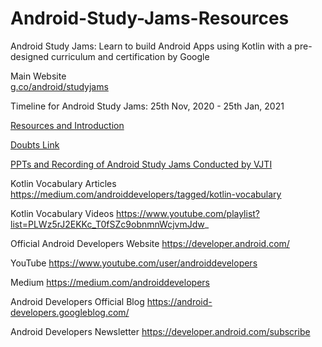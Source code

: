 # Android-Study-Jams-Resources

Android Study Jams: Learn to build Android Apps using Kotlin with a pre-designed curriculum and certification by Google

Main Website<br>
<a href="https://g.co/android/studyjams">g.co/android/studyjams</a>
 
Timeline for Android Study Jams:
25th Nov, 2020 - 25th Jan, 2021

<a href="https://docs.google.com/document/d/1lSjvcoQS1f2HddIF67BQx0b8adInJKwOLk8qGfATTO8/edit?usp=sharing" target="_blank"> Resources and Introduction </a>

<a href="https://bit.ly/kotlin-doubts" target="_blank">Doubts Link</a>

<a href="https://docs.google.com/document/d/18X2HasaeeoCNpyIigaUtoxZ4UUPn8lxBtiRD3EARnzQ/edit?usp=sharing"
 target="_blank">PPTs and Recording of Android Study Jams Conducted by VJTI</a>

Kotlin Vocabulary Articles
https://medium.com/androiddevelopers/tagged/kotlin-vocabulary

Kotlin Vocabulary Videos
https://www.youtube.com/playlist?list=PLWz5rJ2EKKc_T0fSZc9obnmnWcjvmJdw_

Official Android Developers Website
https://developer.android.com/

YouTube
https://www.youtube.com/user/androiddevelopers

Medium 
https://medium.com/androiddevelopers

Android Developers Official Blog
https://android-developers.googleblog.com/

Android Developers Newsletter
https://developer.android.com/subscribe




